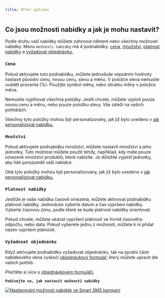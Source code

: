 ```yaml
---
title: Offer options 
---
```


## Co jsou možnosti nabídky a jak je mohu nastavit?
Podle druhu vaší nabídky můžete zahrnout některé nebo všechny možnosti nabídky. Menu `možnosti nabídky` má 4 podnabídky: [cena,](#cena) [množství,](#množství) [platnost nabídky](#platnost-nabídky) a [vyžadovat objednávku.](#vyžadovat-objednávku)

### `Cena`
Pokud aktivujete tuto podnabídku, můžete jednoduše vepsáním hodnoty nastavit původní cenu, novou cenu, slevu a měnu. V položce sleva nemusíte uvádět procenta (%). Použijte symbol měny, nebo zkratku měny v položce měna.

Nemusíte vyplňovat všechna položky. Jestli chcete, můžete vyplnit pouze novou cenu a měnu, nebo pouze položku slevy. Vše záleží na vašich potřebách.

Všechny tyto položky mohou být personalizovány, jak již bylo uvedeno v [jak personalizovat nabídku.](offer-personalization.md#jak-mohu-personalizovat-nabídku)

### `Množství`
Pokud aktivujete podnabídku množství, můžete nastavit množství a jeho jednotky. Tuto možnost můžete použít tehdy, například, kdy máte pouze omezené množství produktů, které nabízíte. Je důležité vyplnit jednotky, aby lidé porozuměli vaší nabídce.

Obě tyto položky mohou být personalizovány, jak již bylo uvedeno v [jak personalizovat nabídku.](offer-personalization.md#jak-mohu-personalizovat-nabídku)

### `Platnost nabídky`
Jestliže je vaše nabídka časově omezená, můžete aktivovat podnabídku platnost nabídky. Jednoduše vyberte datum a čas vypršení nabídky. Vyberte časovou zónu, podle které se bude platnost nabídky orientovat.

Pokud chcete, můžete ukázat vypršení platnosti ve formě časového odpočtu, nebo data. Pokud vyberete jednu z možností, můžete k ní přidat název vypršení platnosti. 

### `Vyžadovat objednávku`
Když aktivujete podnabídku vyžadovat objednávku, tak na spodní části nabídkového okna vyskočí [objednávkový formulář,](order-form.md#co-je-objednávkový-formulář-a-jak-ho-může-aktivovat) který můžete upravit dle vašich potřeb.

Přečtěte si více o [objednávkovém formuláři.](order-form.md#co-je-objednávkový-formulář-a-jak-ho-může-aktivovat)


**`Podívejte se, jak nastavit možnosti nabídky`**

[![Nastavování možností nabídek ve Smart SMS kampani](https://img.youtube.com/vi/bfkA2xH3cAI/hqdefault.jpg)](https://youtu.be/bfkA2xH3cAI) 
